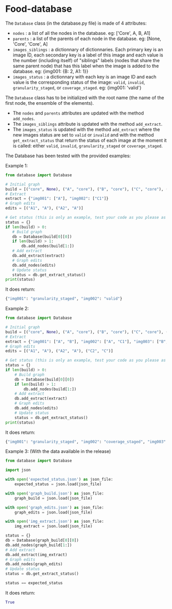 # Food-database

The `Database` class (in the database.py file) is made of 4 attributes:
  - `nodes` : a list of all the nodes in the database. eg: ['Core', A, B, A1]
  - `parents` : a list of the parents of each node in the database. eg: [None, 'Core', 'Core', A]
  - `images_siblings` : a dictionnary of dictionnaries. Each primary key is an image ID, each secondary key is a label of this image and each value is the number (including itself) of "siblings" labels (nodes that share the same parent node) that has this label when the image is added to the database. eg: {img001: {B: 2, A1: 1}}
  - `images_status` : a dictionnary with each key is an image ID and each value is the corresponding status of the image: `valid`, `invalid`, `granularity_staged`, or `coverage_staged`. eg: {img001: 'valid'}
  
The `Database` class has to be initialized with the root name (the name of the first node, the ensemble of the elements).

- The `nodes` and `parents` attributes are updated with the method `add_nodes`.
- The `images_siblings` attribute is updated with the method `add_extract`.
- The `images_status` is updated with the method `add_extract` where the new images status are set to `valid` or `invalid` and with the method `get_extract_status` that return the status of each image at the moment it is called: either `valid`, `invalid`, `granularity_staged` or `coverage_staged`.

  
 
 The Database has been tested with the provided examples:
 
 Example 1:
 ```python
from database import Database

# Initial graph
build = [("core", None), ("A", "core"), ("B", "core"), ("C", "core"), ("C1", "C")]
# Extract
extract = {"img001": ["A"], "img002": ["C1"]}
# Graph edits
edits = [("A1", "A"), ("A2", "A")]

# Get status (this is only an example, test your code as you please as long as it works)
status = {}
if len(build) > 0:
    # Build graph
    db = Database(build[0][0])
    if len(build) > 1:
    	db.add_nodes(build[1:])
    # Add extract
    db.add_extract(extract)
    # Graph edits
    db.add_nodes(edits)
    # Update status
    status = db.get_extract_status()
print(status)
```
It does return:
```python
{"img001": "granularity_staged", "img002": "valid"}
```

Example 2:
```python
from database import Database

# Initial graph
build = [("core", None), ("A", "core"), ("B", "core"), ("C", "core"), ("C1", "C")]
# Extract
extract = {"img001": ["A", "B"], "img002": ["A", "C1"], "img003": ["B", "E"]}
# Graph edits
edits = [("A1", "A"), ("A2", "A"), ("C2", "C")]

# Get status (this is only an example, test your code as you please as long as it works)
status = {}
if len(build) > 0:
    # Build graph
    db = Database(build[0][0])
    if len(build) > 1:
    	db.add_nodes(build[1:])
    # Add extract
    db.add_extract(extract)
    # Graph edits
    db.add_nodes(edits)
    # Update status
    status = db.get_extract_status()
print(status)
```

It does return:
```python
{"img001": "granularity_staged", "img002": "coverage_staged", "img003": "invalid"}
```

Example 3: (With the data available in the release)
```python
from database import Database

import json

with open('expected_status.json') as json_file:
    expected_status = json.load(json_file)

with open('graph_build.json') as json_file:
    graph_build = json.load(json_file)

with open('graph_edits.json') as json_file:
    graph_edits = json.load(json_file)

with open('img_extract.json') as json_file:
    img_extract = json.load(json_file)

status = {}
db = Database(graph_build[0][0])
db.add_nodes(graph_build[1:])
# Add extract
db.add_extract(img_extract)
# Graph edits
db.add_nodes(graph_edits)
# Update status
status = db.get_extract_status()

status == expected_status
```
It does return:
```python
True
```
